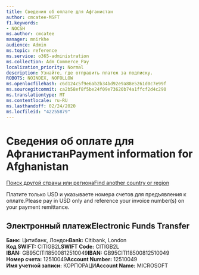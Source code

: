```yaml
---
title: Сведения об оплате для Афганистан
author: cmcatee-MSFT
f1.keywords:
- NOCSH
ms.author: cmcatee
manager: mnirkhe
audience: Admin
ms.topic: reference
ms.service: o365-administration
ms.collection: Adm_Commerce_Pay
localization_priority: Normal
description: Узнайте, где отправить платеж за подписку.
ROBOTS: NOINDEX, NOFOLLOW
ms.openlocfilehash: c6d124c5f9e6ab2b34bd92e9a88e5261d0c7e99f
ms.sourcegitcommit: ca2b58ef8f5be24f09e73620b74a1ffcf2d4c290
ms.translationtype: MT
ms.contentlocale: ru-RU
ms.lasthandoff: 02/24/2020
ms.locfileid: "42255879"
---
```

# <a name="payment-information-for-afghanistan"></a><span data-ttu-id="83227-103">Сведения об оплате для Афганистан</span><span class="sxs-lookup"><span data-stu-id="83227-103">Payment information for Afghanistan</span></span>

[<span data-ttu-id="83227-104">Поиск другой страны или региона</span><span class="sxs-lookup"><span data-stu-id="83227-104">Find another country or region</span></span>](../billing-and-payments/pay-for-your-subscription.md)

<span data-ttu-id="83227-105">Платите только USD и указываете номера счетов для предъявления к оплате.</span><span class="sxs-lookup"><span data-stu-id="83227-105">Please pay in USD only and reference your invoice number(s) on your payment remittance.</span></span>

## <a name="electronic-funds-transfer"></a><span data-ttu-id="83227-106">Электронный платеж</span><span class="sxs-lookup"><span data-stu-id="83227-106">Electronic Funds Transfer</span></span>

<span data-ttu-id="83227-107">**Банк:** Цитибанк, Лондон</span><span class="sxs-lookup"><span data-stu-id="83227-107">**Bank:** Citibank, London</span></span>  
<span data-ttu-id="83227-108">**Код SWIFT:** CITIGB2L</span><span class="sxs-lookup"><span data-stu-id="83227-108">**SWIFT Code:** CITIGB2L</span></span>  
<span data-ttu-id="83227-109">**IBAN:** GB95CITI18500812510049</span><span class="sxs-lookup"><span data-stu-id="83227-109">**IBAN:** GB95CITI18500812510049</span></span>  
<span data-ttu-id="83227-110">**Номер счета:** 12510049</span><span class="sxs-lookup"><span data-stu-id="83227-110">**Account Number:** 12510049</span></span>  
<span data-ttu-id="83227-111">**Имя учетной записи:** КОРПОРАЦИ</span><span class="sxs-lookup"><span data-stu-id="83227-111">**Account Name:** MICROSOFT</span></span>  